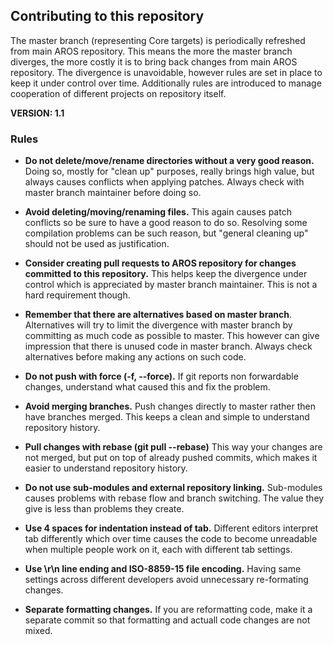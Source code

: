 ## Contributing to this repository

The master branch (representing Core targets) is periodically refreshed from main AROS repository. This means the more the master branch diverges, the more costly it is to bring back changes from main AROS repository. The divergence is unavoidable, however rules are set in place to keep it under control over time. Additionally rules are introduced to manage cooperation of different projects on repository itself.

**VERSION: 1.1**

### Rules

* **Do not delete/move/rename directories without a very good reason.** Doing so, mostly for "clean up" purposes, really brings high value, but always causes conflicts when applying patches. Always check with master branch maintainer before doing so.

* **Avoid deleting/moving/renaming files.** This again causes patch conflicts so be sure to have a good reason to do so. Resolving some compilation problems can be such reason, but "general cleaning up" should not be used as justification.

* **Consider creating pull requests to AROS repository for changes committed to this repository.** This helps keep the divergence under control which is appreciated by master branch maintainer. This is not a hard requirement though.

* **Remember that there are alternatives based on master branch**. Alternatives will try to limit the divergence with master branch by committing as much code as possible to master. This however can give impression that there is unused code in master branch. Always check alternatives before making any actions on such code.

* **Do not push with force (-f, --force).** If git reports non forwardable changes, understand what caused this and fix the problem.

* **Avoid merging branches.** Push changes directly to master rather then have branches merged. This keeps a clean and simple to understand repository history.

* **Pull changes with rebase (git pull --rebase)** This way your changes are not merged, but put on top of already pushed commits, which makes it easier to understand repository history.

* **Do not use sub-modules and external repository linking.** Sub-modules causes problems with rebase flow and branch switching. The value they give is less than problems they create.

* **Use 4 spaces for indentation instead of tab.** Different editors interpret tab differently which over time causes the code to become unreadable when multiple people work on it, each with different tab settings.

* **Use \r\n line ending and ISO-8859-15 file encoding.** Having same settings across different developers avoid unnecessary re-formating changes.

* **Separate formatting changes.** If you are reformatting code, make it a separate commit so that formatting and actuall code changes are not mixed.

